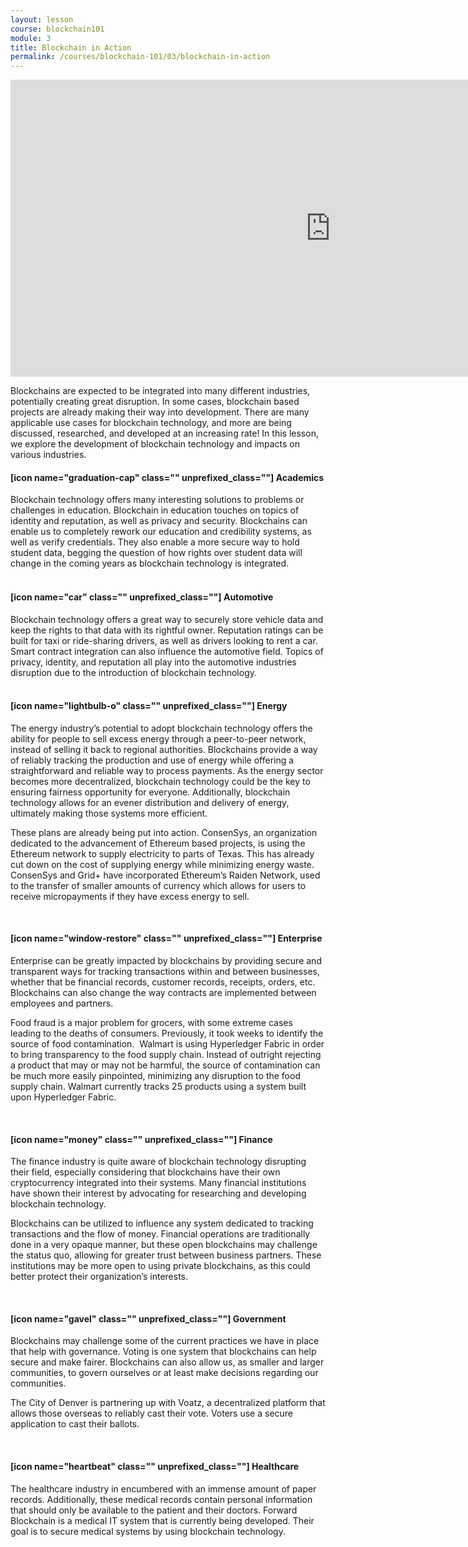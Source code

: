 ```yaml
---
layout: lesson
course: blockchain101
module: 3
title: Blockchain in Action
permalink: /courses/blockchain-101/03/blockchain-in-action
---
```


<span>
<div style="text-align: center;">

<iframe width="1024" height="475" src="https://www.youtube.com/embed/FsdmXlZx-U4?rel=0" frameborder="0" allow="accelerometer; autoplay; encrypted-media; gyroscope; picture-in-picture" allowfullscreen></iframe>

</div>

<span class="openingParagraph">Blockchains are expected to be integrated into many different industries, potentially creating great disruption. In some cases, blockchain based projects are already making their way into development. There are many applicable use cases for blockchain technology, and more are being discussed, researched, and developed at an increasing rate! In this lesson, we explore the development of blockchain technology and impacts on various industries.
</span>
<div class="tealCallout">
<h4>[icon name="graduation-cap" class="" unprefixed_class=""] Academics</h4>
<span style="font-weight: 400;">Blockchain technology offers many interesting solutions to problems or challenges in education. Blockchain in education touches on topics of identity and reputation, as well as privacy and security. Blockchains can enable us to completely rework our education and credibility systems, as well as verify credentials. They also enable a more secure way to hold student data, begging the question of how rights over student data will change in the coming years as blockchain technology is integrated.</span>

</div>
<br>
<div class="tealCallout">
<h4>[icon name="car" class="" unprefixed_class=""] Automotive</h4>
<span style="font-weight: 400;">Blockchain technology offers a great way to securely store vehicle data and keep the rights to that data with its rightful owner. Reputation ratings can be built for taxi or ride-sharing drivers, as well as drivers looking to rent a car. Smart contract integration can also influence the automotive field. Topics of privacy, identity, and reputation all play into the automotive industries disruption due to the introduction of blockchain technology. </span>

</div>
<br>
<div class="tealCallout">
<h4>[icon name="lightbulb-o" class="" unprefixed_class=""] Energy</h4>
<span style="font-weight: 400;">The energy industry’s potential to adopt blockchain technology offers the ability for people to sell excess energy through a peer-to-peer network, instead of selling it back to regional authorities. Blockchains provide a way of reliably tracking the production and use of energy while offering a straightforward and reliable way to process payments. As the energy sector becomes more decentralized, blockchain technology could be the key to ensuring fairness opportunity for everyone. Additionally, blockchain technology allows for an evener distribution and delivery of energy, ultimately making those systems more efficient.</span>

<span style="font-weight: 400;">These plans are already being put into action. ConsenSys, an organization dedicated to the advancement of Ethereum based projects, is using the Ethereum network to supply electricity to parts of Texas. This has already cut down on the cost of supplying energy while minimizing energy waste. ConsenSys and Grid+ have incorporated Ethereum’s Raiden Network, used to the transfer of smaller amounts of currency which allows for users to receive micropayments if they have excess energy to sell.</span>

</div>
<br>
<div class="tealCallout">
<h4>[icon name="window-restore" class="" unprefixed_class=""] Enterprise</h4>
<span style="font-weight: 400;">Enterprise can be greatly impacted by blockchains by providing secure and transparent ways for tracking transactions within and between businesses, whether that be financial records, customer records, receipts, orders, etc. Blockchains can also change the way contracts are implemented between employees and partners. </span>

<span style="font-weight: 400;">Food fraud is a major problem for grocers, with some extreme cases leading to the deaths of consumers. Previously, it took weeks to identify the source of food contamination.  Walmart is using Hyperledger Fabric in order to bring transparency to the food supply chain. Instead of outright rejecting a product that may or may not be harmful, the source of contamination can be much more easily pinpointed, minimizing any disruption to the food supply chain. Walmart currently tracks 25 products using a system built upon Hyperledger Fabric.</span>

</div>
<br>
<div class="tealCallout">
<h4>[icon name="money" class="" unprefixed_class=""] Finance</h4>
<span style="font-weight: 400;">The finance industry is quite aware of blockchain technology disrupting their field, especially considering that blockchains have their own cryptocurrency integrated into their systems. Many financial institutions have shown their interest by advocating for researching and developing blockchain technology.</span>

<span style="font-weight: 400;">Blockchains can be utilized to influence any system dedicated to tracking transactions and the flow of money. Financial operations are traditionally done in a very opaque manner, but these open blockchains may challenge the status quo, allowing for greater trust between business partners. These institutions may be more open to using private blockchains, as this could better protect their organization’s interests.</span>

</div>
<br>
<div class="tealCallout">
<h4>[icon name="gavel" class="" unprefixed_class=""] Government</h4>
<span style="font-weight: 400;">Blockchains may challenge some of the current practices we have in place that help with governance. Voting is one system that blockchains can help secure and make fairer. Blockchains can also allow us, as smaller and larger communities, to govern ourselves or at least make decisions regarding our communities. </span>

<span style="font-weight: 400;">The City of Denver is partnering up with Voatz, a decentralized platform that allows those overseas to reliably cast their vote. Voters use a secure application to cast their ballots.</span>

</div>
<br>
<div class="tealCallout">
<h4>[icon name="heartbeat" class="" unprefixed_class=""] Healthcare</h4>
<span style="font-weight: 400;">The healthcare industry in encumbered with an immense amount of paper records. Additionally, these medical records contain personal information that should only be available to the patient and their doctors. Forward Blockchain is a medical IT system that is currently being developed. Their goal is to secure medical systems by using blockchain technology.</span>

</div>
</span>
